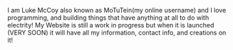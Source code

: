 I am Luke McCoy also known as MoTuTein(my online username) and I love programming, and building things that have anything at all to do with electrity!
My Website is still a work in progress but when it is launched (VERY SOON) it will have all my information, contact info, and creations on it!
